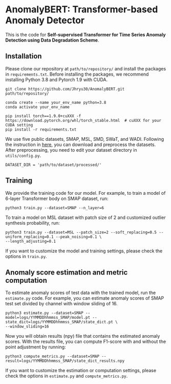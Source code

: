 # AnomalyBERT: Transformer-based Anomaly Detector

This is the code for **Self-supervised Transformer for Time Series Anomaly Detection using Data Degradation Scheme**.

## Installation

Please clone our repository at `path/to/repository/` and install the packages in `requirements.txt`.
Before installing the packages, we recommend installing Python 3.8 and Pytorch 1.9 with CUDA.

```
git clone https://github.com/Jhryu30/AnomalyBERT.git path/to/repository/

conda create --name your_env_name python=3.8
conda activate your_env_name

pip install torch==1.9.0+cuXXX -f https://download.pytorch.org/whl/torch_stable.html  # cuXXX for your CUDA setting
pip install -r requirements.txt
```

We use five public datasets, SMAP, MSL, SMD, SWaT, and WADI.
Following the instruction in [here](utils/DATA_PREPARATION.md), you can download and preprocess the datasets.
After preprocessing, you need to edit your dataset directory in `utils/config.py`.

```
DATASET_DIR = 'path/to/dataset/processed/'
```

## Training

We provide the training code for our model.
For example, to train a model of 6-layer Transformer body on SMAP dataset, run:

```
python3 train.py --dataset=SMAP --n_layer=6
```

To train a model on MSL dataset with patch size of 2 and customized outlier synthesis probability, run:

```
python3 train.py --dataset=MSL --patch_size=2 --soft_replacing=0.5 --uniform_replacing=0.1 --peak_noising=0.1 \
--length_adjusting=0.1
```

If you want to customize the model and training settings, please check the options in `train.py`.

## Anomaly score estimation and metric computation

To estimate anomaly scores of test data with the trained model, run the `estimate.py` code.
For example, you can estimate anomaly scores of SMAP test set divided by channel with window sliding of 16.

```
python3 estimate.py --dataset=SMAP --model=logs/YYMMDDhhmmss_SMAP/model.pt --state_dict=logs/YYMMDDhhmmss_SMAP/state_dict.pt \
--window_sliding=16
```

Now you will obtain results (npy) file that contains the estimated anomaly scores.
With the results file, you can compute F1-score with and without the point adjustment by running:

```
python3 compute_metrics.py --dataset=SMAP --result=logs/YYMMDDhhmmss_SMAP/state_dict_results.npy
```

If you want to customize the estimation or computation settings, please check the options in `estimate.py` and `compute_metrics.py`.